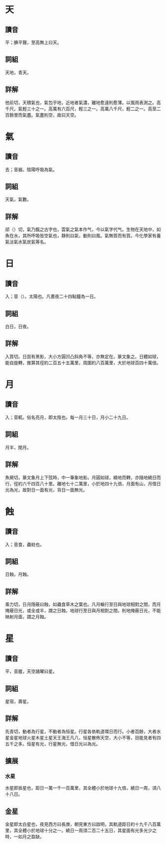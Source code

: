 # 天

## 讀音
平；腆平聲，至高無上曰天。

## 詞組
天地，青天。

## 詳解
他前切，天積氣也，氣包乎地，近地者氣濃，離地愈遠則愈薄。以風雨表測之。高千尺，氣輕三十之一。高萬有六百尺，輕三之一。高萬八千尺，輕二之一。高至二百餘里而氣盡。氣盡則空，故曰天空。

# 氣

## 讀音
去；音器。陰陽呼吸為氣。

## 詞組
天氣，氣數。

## 詳解
邱（）切，氣乃餼之古字也，雲氣之氣本作气，今以氣字代气。生物在天地中，如魚在水，其所呼吸皆空氣也，静則曰氣，動則曰風。氣無質而有質。今化學家有養氣淡氣水氣炭氣等名。

# 日

## 讀音
入；音（）。太陽也。凡晝夜二十四點鐘為一日。

## 詞組
白日，日夜。

## 詳解
入質切。日靣有黑影，大小方圓凹凸斜角不等，亦無定在。篆文象之。日體如球，能自旋轉，推算其徑約二百五十五萬里，周圍約八百萬里，大於地球百四十萬倍。

# 月

## 讀音
入；音軏。俗名亮月，即太陰也。每一月三十日，月小二十九日。

## 詞組
月半，閏月。

## 詳解
魚厥切，篆文象月上下弦時，中一筆象地影。月圓如球，繞地而轉，亦隨地繞日而行，徑約六千四百八十里。離地七十二萬里，小於地四十九倍，月面有山，月借日光為光，故對日一面有光，背日一面無光。

# 蝕

## 讀音
入；音食，蟲蛀也。

## 詞組
日蝕，月蝕。

## 詳解
乘力切，日月隱蔽曰蝕，如蟲食草木之葉也。凡月輪行至日與地球相對之間，而月掩蔽日光，或全或半，謂之日蝕，地球行至日與月相對之間，則地掩蔽日光，不能映射月面，謂之月蝕。

# 星

## 讀音
平，音腥，天空諸曜曰星。

## 詞組
星宿，壽星。

## 詳解
先青切，動者為行星，不動者為恒星。行星各依軌道環日而行。小者百餘，大者水星金星地球火星木星土星天王海王凡八，恒星散佈天空，大小不等，目能見者有四五千之多。恒星有光，行星無光，借日光以為光。

## 擴展

### 水星
水星即辰星也，距日一萬一千一百萬里，其全體小於地球十九倍，繞日一周，須八十八日。

## 金星
金星即太白星也，夜見西方曰長庚，朝見東方曰啟明，其軌道距日約十九千八百萬里，其全體小於地球十分之一。繞日一周須二百二十五日，其星面有光多光少之時，一如月之盈缺。

